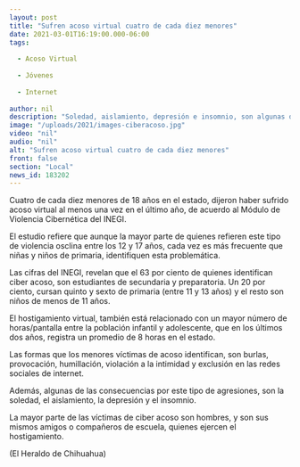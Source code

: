 ```yaml
---
layout: post
title: "Sufren acoso virtual cuatro de cada diez menores"
date: 2021-03-01T16:19:00.000-06:00
tags:
  
  - Acoso Virtual
  
  - Jóvenes
  
  - Internet
  
author: nil
description: "Soledad, aislamiento, depresión e insomnio, son algunas de las consecuencias que padecen las víctimas cuya edad osclina entre los 12 y 17 años"
image: "/uploads/2021/images-ciberacoso.jpg"
video: "nil"
audio: "nil"
alt: "Sufren acoso virtual cuatro de cada diez menores"
front: false
section: "Local"
news_id: 183202
---
```


Cuatro de cada diez menores de 18 años en el estado, dijeron haber sufrido acoso virtual al menos una vez en el último año, de acuerdo al Módulo de Violencia Cibernética del INEGI.

El estudio refiere que aunque la mayor parte de quienes refieren este tipo de violencia osclina entre los 12 y 17 años, cada vez es más frecuente que niñas y niños de primaria, identifiquen esta problemática.

Las cifras del INEGI, revelan que el 63 por ciento de quienes identifican ciber acoso, son estudiantes de secundaria y preparatoria. Un 20 por ciento, cursan quinto y sexto de primaria (entre 11 y 13 años) y el resto son niños de menos de 11 años.

El hostigamiento virtual, también está relacionado con un mayor número de horas/pantalla entre la población infantil y adolescente, que en los últimos dos años, registra un promedio de 8 horas en el estado.

Las formas que los menores víctimas de acoso identifican, son burlas, provocación, humillación, violación a la intimidad y exclusión en las redes sociales de internet.

Además, algunas de las consecuencias por este tipo de agresiones, son la soledad, el aislamiento, la depresión y el insomnio.

La mayor parte de las víctimas de ciber acoso son hombres, y son sus mismos amigos o compañeros de escuela, quienes ejercen el hostigamiento.

(El Heraldo de Chihuahua)